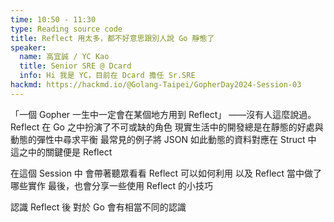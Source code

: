 ```yaml
---
time: 10:50 - 11:30
type: Reading source code
title: Reflect 用太多，都不好意思跟別人說 Go 靜態了
speaker:
  name: 高宜誠 / YC Kao
  title: Senior SRE @ Dcard
  info: Hi 我是 YC，目前在 Dcard 擔任 Sr.SRE
hackmd: https://hackmd.io/@Golang-Taipei/GopherDay2024-Session-03
---
```


「一個 Gopher 一生中一定會在某個地方用到 Reflect」
        ——沒有人這麼說過。
Reflect 在 Go 之中扮演了不可或缺的角色
現實生活中的開發總是在靜態的好處與動態的彈性中尋求平衡
最常見的例子將 JSON 如此動態的資料對應在 Struct 中
這之中的關鍵便是 Reflect

在這個 Session 中
會帶著聽眾看看 Reflect 可以如何利用
以及 Reflect 當中做了哪些實作
最後，也會分享一些使用 Reflect 的小技巧

認識 Reflect 後
對於 Go 會有相當不同的認識